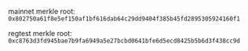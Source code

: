 mainnet merkle root: `0x802750a61f8e5ef150af1bf616dab64c29dd9404f385b45fd2895305924160f1`

regtest merkle root: `0xc8763d3fd945bae7b9fa6949a5e27bcbd0641bfe6d5ecd8425b5b6d3f438cc9d`

